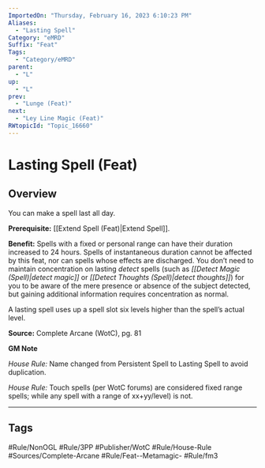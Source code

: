 ```yaml
---
ImportedOn: "Thursday, February 16, 2023 6:10:23 PM"
Aliases:
  - "Lasting Spell"
Category: "eMRD"
Suffix: "Feat"
Tags:
  - "Category/eMRD"
parent:
  - "L"
up:
  - "L"
prev:
  - "Lunge (Feat)"
next:
  - "Ley Line Magic (Feat)"
RWtopicId: "Topic_16660"
---
```

# Lasting Spell (Feat)
## Overview
You can make a spell last all day.

**Prerequisite:** [[Extend Spell (Feat)|Extend Spell]].

**Benefit:** Spells with a fixed or personal range can have their duration increased to 24 hours. Spells of instantaneous duration cannot be affected by this feat, nor can spells whose effects are discharged. You don’t need to maintain concentration on lasting *detect* spells (such as *[[Detect Magic (Spell)|detect magic]]* or *[[Detect Thoughts (Spell)|detect thoughts]]*) for you to be aware of the mere presence or absence of the subject detected, but gaining additional information requires concentration as normal.

A lasting spell uses up a spell slot six levels higher than the spell’s actual level.

**Source:** Complete Arcane (WotC), pg. 81

**GM Note**

*House Rule:* Name changed from Persistent Spell to Lasting Spell to avoid duplication.

*House Rule:* Touch spells (per WotC forums) are considered fixed range spells; while any spell with a range of xx+yy/level) is not.


---
## Tags
#Rule/NonOGL #Rule/3PP #Publisher/WotC #Rule/House-Rule #Sources/Complete-Arcane #Rule/Feat--Metamagic- #Rule/fm3

